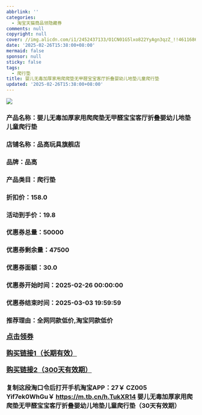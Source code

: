 ```yaml
---
abbrlink: ''
categories:
  - 淘宝天猫商品领隐藏券
comments: null
copyright: null
cover: //img.alicdn.com/i1/2452437133/O1CN01G5lxo822YyAgn3qzZ_!!4611686018427385997-0-item_pic.jpg
date: '2025-02-26T15:38:00+08:00'
mermaid: false
sponsor: null
sticky: false
tags:
  - 爬行垫
title: 婴儿无毒加厚家用爬爬垫无甲醛宝宝客厅折叠婴幼儿地垫儿童爬行垫
updated: '2025-02-26T15:38:00+08:00'
--- 
```


![](//img.alicdn.com/i1/2452437133/O1CN01G5lxo822YyAgn3qzZ_!!4611686018427385997-0-item_pic.jpg)

### 产品名称：婴儿无毒加厚家用爬爬垫无甲醛宝宝客厅折叠婴幼儿地垫儿童爬行垫
### 店铺名称：品高玩具旗舰店
### 品牌：品高
### 产品类目：爬行垫
### 折扣价：158.0
### 活动到手价：19.8
### 优惠券总量：50000
### 优惠券剩余量：47500
### 优惠券面额：30.0
### 优惠券开始时间：2025-02-26 00:00:00	
### 优惠券结束时间：2025-03-03 19:59:59	
### 推荐理由：全网同款低价,淘宝同款低价

<p style="font-size: 18px; font-weight: bold;">
  <a href="https://uland.taobao.com/coupon/edetail?e=8wfNt18OWwSlhHvvyUNXZfh8CuWt5YH5OVuOuRD5gLJMmdsrkidbOUV9IBA4kmjLtCRUKclj86ddSDHCY5Vz9tgz4MAZ2Pjewkf7Itvu448IXXe%2BEjAUUXfpl0SErjLrW9JY5Zc%2FAGFyBOK%2B8KjzSuzY3MUSAX0G1TP3uC6T%2BzrKa4jyh4U%2Bo38AN0lg66Q4AXy5vmiFF6SNfiknwDwgYS%2FsWqyKYTVEvx24htuqzYwDHXLApfbZC9QqW3sOLwhkxSpTjZjaHj88as7YzyYf66U%2BiF%2F3R2ewvnGnS%2Fe5iRNwy7cgGF%2BpAO4bxC%2B7zJfQ%2BnoDgTNhwmM%3D&traceId=2166d8db17407296732636749d133b&union_lens=lensId%3AOPT%401740729685%400bbb5448_0e37_1954b9317ef_b16c%4001%40eyJmbG9vcklkIjo3MzM1NH0ie" target="_blank">点击领券</a>
</p>
<p style="font-size: 18px; font-weight: bold;">
  <a href="https://s.click.taobao.com/t?e=m%3D2%26s%3D3GzwrrJujW1w4vFB6t2Z2ueEDrYVVa64K7Vc7tFgwiHjf2vlNIV67kkfnVn6TwKdP9LlJoUu0c73ID%2FV1RqsF4wnCJeELi4I%2FIEn%2BS1IjHAB0ghlTd7WlZVm%2FOAUUFw71qrpxiwMoCNxc1AtbZGVS25rpFZVg1odgxhCCtxGh2QLZMqoQW%2BfuB6GmlJyRiVTKWqBM3KCg2VaoFLCTij8f4SkzFnWO%2BZ8Dh2KVFe39BdMgK5e4ReK%2Frv67%2FFHirCcSTPLaX%2Fo19WPgysBSxHfUOXVLEPDWL24iSbvcYz0izRwprrKrWJX6iGFCzYOOqAQ" target="_blank">购买链接1（长期有效）</a>
</p>
<p style="font-size: 18px; font-weight: bold;">
  <a href="https://s.click.taobao.com/pYC5TNs" target="_blank">购买链接2（300天有效期）</a>
</p>

### 复制这段淘口令后打开手机淘宝APP：27￥ CZ005 Yif7ek0WhGu￥ https://m.tb.cn/h.TukXR14  婴儿无毒加厚家用爬爬垫无甲醛宝宝客厅折叠婴幼儿地垫儿童爬行垫（30天有效期）
